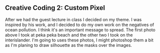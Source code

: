 ## Creative Coding 2: Custom Pixel

After we had the guest lecture in class I decided on my theme. I was inspired by his work, and I decided to do my own work on the negatives of ocean pollution. I think it's an important message to spread. The first photo above I took at peka peka beach and the other two I took on the interislander. I'm going to uses these photos, I might photoshop them a bit as I'm planing to draw silhouette as the masks over the images. 